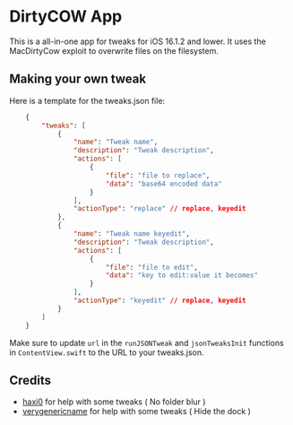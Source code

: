 # DirtyCOW App

This is a all-in-one app for tweaks for iOS 16.1.2 and lower. It uses the MacDirtyCow exploit to overwrite files on the filesystem.

## Making your own tweak
Here is a template for the tweaks.json file:
```json
    {
        "tweaks": [
            {
                "name": "Tweak name",
                "description": "Tweak description",
                "actions": [
                    {
                        "file": "file to replace",
                        "data": "base64 encoded data"
                    }
                ],
                "actionType": "replace" // replace, keyedit
            },
            {
                "name": "Tweak name keyedit",
                "description": "Tweak description",
                "actions": [
                    {
                        "file": "file to edit",
                        "data": "key to edit:value it becomes"
                    }
                ],
                "actionType": "keyedit" // replace, keyedit
            }
        ]
    }
```

Make sure to update `url` in the `runJSONTweak` and `jsonTweaksInit` functions in `ContentView.swift` to the URL to your tweaks.json.

## Credits

- [haxi0](https://github.com/haxi0) for help with some tweaks ( No folder blur )
- [verygenericname](https://github.com/verygenericname) for help with some tweaks ( Hide the dock )
